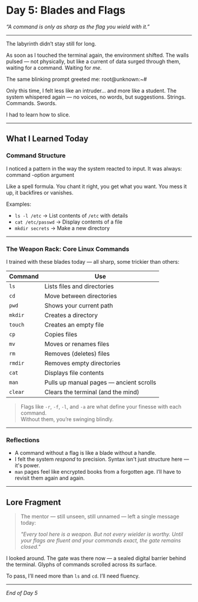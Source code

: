 # Day 5: Blades and Flags  
*“A command is only as sharp as the flag you wield with it.”*

---

The labyrinth didn’t stay still for long.

As soon as I touched the terminal again, the environment shifted. The walls pulsed — not physically, but like a current of data surged through them, waiting for a command. Waiting for *me*.

The same blinking prompt greeted me:
root@unknown:~#

Only this time, I felt less like an intruder... and more like a student. The system whispered again — no voices, no words, but suggestions. Strings. Commands. Swords.

I had to learn how to slice.

---

##  What I Learned Today

###  Command Structure

I noticed a pattern in the way the system reacted to input. It was always:
command -option argument


Like a spell formula. You chant it right, you get what you want. You mess it up, it backfires or vanishes.

Examples:
- `ls -l /etc` → List contents of `/etc` with details
- `cat /etc/passwd` → Display contents of a file
- `mkdir secrets` → Make a new directory

---

###  The Weapon Rack: Core Linux Commands

I trained with these blades today — all sharp, some trickier than others:

| Command       | Use |
|---------------|-----|
| `ls`          | Lists files and directories  
| `cd`          | Move between directories  
| `pwd`         | Shows your current path  
| `mkdir`       | Creates a directory  
| `touch`       | Creates an empty file  
| `cp`          | Copies files  
| `mv`          | Moves or renames files  
| `rm`          | Removes (deletes) files  
| `rmdir`       | Removes empty directories  
| `cat`         | Displays file contents  
| `man`         | Pulls up manual pages — ancient scrolls  
| `clear`       | Clears the terminal (and the mind)  

> Flags like `-r`, `-f`, `-l`, and `-a` are what define your finesse with each command.  
> Without them, you’re swinging blindly.

---

###  Reflections

- A command without a flag is like a blade without a handle.
- I felt the system *respond* to precision. Syntax isn't just structure here — it's power.
- `man` pages feel like encrypted books from a forgotten age. I’ll have to revisit them again and again.

---

##  Lore Fragment

> The mentor — still unseen, still unnamed — left a single message today:
>
> *"Every tool here is a weapon. But not every wielder is worthy. Until your flags are fluent and your commands exact, the gate remains closed."*

I looked around. The gate was there now — a sealed digital barrier behind the terminal. Glyphs of commands scrolled across its surface.

To pass, I’ll need more than `ls` and `cd`. I’ll need fluency.

---

*End of Day 5*
